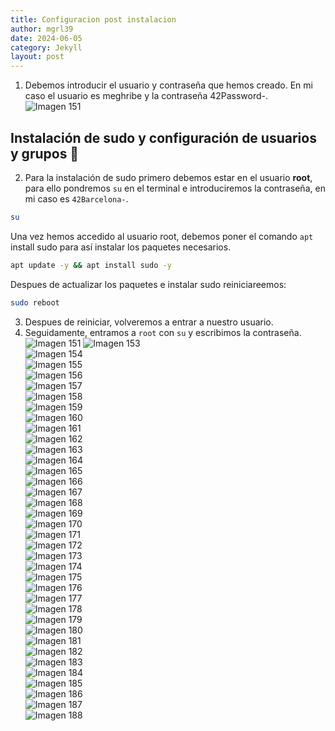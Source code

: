 ```yaml
---
title: Configuracion post instalacion
author: mgrl39
date: 2024-06-05
category: Jekyll
layout: post
---
```


1. Debemos introducir el usuario y contraseña que hemos creado. En mi caso el usuario es meghribe y la contraseña 42Password-.
![Imagen 151](https://raw.githubusercontent.com/mgrl39/Born2BeRoot/main/steps/b2br_img_151.png) 
## Instalación de sudo y configuración de usuarios y grupos 👤
2. Para la instalación de sudo primero debemos estar en el usuario **root**, para ello pondremos `su` en el terminal e introduciremos la contraseña, en mi caso es `42Barcelona-`.
```bash
su
```
Una vez hemos accedido al usuario root, debemos poner el comando `apt` install sudo para así instalar los paquetes necesarios.
```bash
apt update -y && apt install sudo -y
```
Despues de actualizar los paquetes e instalar sudo reiniciareemos:
```bash
sudo reboot
```

3. Despues de reiniciar, volveremos a entrar a nuestro usuario.
4. Seguidamente, entramos a `root` con `su` y escribimos la contraseña.
![Imagen 151](https://raw.githubusercontent.com/mgrl39/Born2BeRoot/main/steps/b2br_img_151.png)
![Imagen 153](https://raw.githubusercontent.com/mgrl39/Born2BeRoot/main/steps/b2br_img_153.png)  
![Imagen 154](https://raw.githubusercontent.com/mgrl39/Born2BeRoot/main/steps/b2br_img_154.png)  
![Imagen 155](https://raw.githubusercontent.com/mgrl39/Born2BeRoot/main/steps/b2br_img_155.png)  
![Imagen 156](https://raw.githubusercontent.com/mgrl39/Born2BeRoot/main/steps/b2br_img_156.png)  
![Imagen 157](https://raw.githubusercontent.com/mgrl39/Born2BeRoot/main/steps/b2br_img_157.png)  
![Imagen 158](https://raw.githubusercontent.com/mgrl39/Born2BeRoot/main/steps/b2br_img_158.png)  
![Imagen 159](https://raw.githubusercontent.com/mgrl39/Born2BeRoot/main/steps/b2br_img_159.png)  
![Imagen 160](https://raw.githubusercontent.com/mgrl39/Born2BeRoot/main/steps/b2br_img_160.png)  
![Imagen 161](https://raw.githubusercontent.com/mgrl39/Born2BeRoot/main/steps/b2br_img_161.png)  
![Imagen 162](https://raw.githubusercontent.com/mgrl39/Born2BeRoot/main/steps/b2br_img_162.png)  
![Imagen 163](https://raw.githubusercontent.com/mgrl39/Born2BeRoot/main/steps/b2br_img_163.png)  
![Imagen 164](https://raw.githubusercontent.com/mgrl39/Born2BeRoot/main/steps/b2br_img_164.png)  
![Imagen 165](https://raw.githubusercontent.com/mgrl39/Born2BeRoot/main/steps/b2br_img_165.png)  
![Imagen 166](https://raw.githubusercontent.com/mgrl39/Born2BeRoot/main/steps/b2br_img_166.png)  
![Imagen 167](https://raw.githubusercontent.com/mgrl39/Born2BeRoot/main/steps/b2br_img_167.png)  
![Imagen 168](https://raw.githubusercontent.com/mgrl39/Born2BeRoot/main/steps/b2br_img_168.png)  
![Imagen 169](https://raw.githubusercontent.com/mgrl39/Born2BeRoot/main/steps/b2br_img_169.png)  
![Imagen 170](https://raw.githubusercontent.com/mgrl39/Born2BeRoot/main/steps/b2br_img_170.png)  
![Imagen 171](https://raw.githubusercontent.com/mgrl39/Born2BeRoot/main/steps/b2br_img_171.png)  
![Imagen 172](https://raw.githubusercontent.com/mgrl39/Born2BeRoot/main/steps/b2br_img_172.png)  
![Imagen 173](https://raw.githubusercontent.com/mgrl39/Born2BeRoot/main/steps/b2br_img_173.png)  
![Imagen 174](https://raw.githubusercontent.com/mgrl39/Born2BeRoot/main/steps/b2br_img_174.png)  
![Imagen 175](https://raw.githubusercontent.com/mgrl39/Born2BeRoot/main/steps/b2br_img_175.png)  
![Imagen 176](https://raw.githubusercontent.com/mgrl39/Born2BeRoot/main/steps/b2br_img_176.png)  
![Imagen 177](https://raw.githubusercontent.com/mgrl39/Born2BeRoot/main/steps/b2br_img_177.png)  
![Imagen 178](https://raw.githubusercontent.com/mgrl39/Born2BeRoot/main/steps/b2br_img_178.png)  
![Imagen 179](https://raw.githubusercontent.com/mgrl39/Born2BeRoot/main/steps/b2br_img_179.png)  
![Imagen 180](https://raw.githubusercontent.com/mgrl39/Born2BeRoot/main/steps/b2br_img_180.png)  
![Imagen 181](https://raw.githubusercontent.com/mgrl39/Born2BeRoot/main/steps/b2br_img_181.png)  
![Imagen 182](https://raw.githubusercontent.com/mgrl39/Born2BeRoot/main/steps/b2br_img_182.png)  
![Imagen 183](https://raw.githubusercontent.com/mgrl39/Born2BeRoot/main/steps/b2br_img_183.png)  
![Imagen 184](https://raw.githubusercontent.com/mgrl39/Born2BeRoot/main/steps/b2br_img_184.png)  
![Imagen 185](https://raw.githubusercontent.com/mgrl39/Born2BeRoot/main/steps/b2br_img_185.png)  
![Imagen 186](https://raw.githubusercontent.com/mgrl39/Born2BeRoot/main/steps/b2br_img_186.png)  
![Imagen 187](https://raw.githubusercontent.com/mgrl39/Born2BeRoot/main/steps/b2br_img_187.png)  
![Imagen 188](https://raw.githubusercontent.com/mgrl39/Born2BeRoot/main/steps/b2br_img_188.png)

